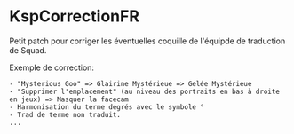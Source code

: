 # KspCorrectionFR

Petit patch pour corriger les éventuelles coquille de l'équipde de traduction de Squad.

Exemple de correction:

	- "Mysterious Goo" => Glairine Mystérieue => Gelée Mystérieue
	- "Supprimer l'emplacement" (au niveau des portraits en bas à droite en jeux) => Masquer la facecam
	- Harmonisation du terme degrés avec le symbole °
	- Trad de terme non traduit.
	...